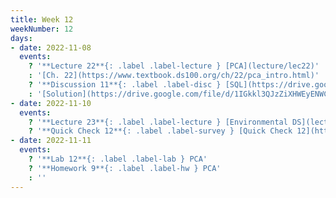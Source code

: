 ```yaml
---
title: Week 12
weekNumber: 12
days:
- date: 2022-11-08
  events:
    ? '**Lecture 22**{: .label .label-lecture } [PCA](lecture/lec22)'
    : '[Ch. 22](https://www.textbook.ds100.org/ch/22/pca_intro.html)'
    ? '**Discussion 11**{: .label .label-disc } [SQL](https://drive.google.com/file/d/1uuw7DOnSeM84v3yR5Ey9zWPvqq86GV6K/view?usp=sharing)' 
    : '[Solution](https://drive.google.com/file/d/1IGkkl3QJzZiXHWEyENWCmZyHNDr0DUwU/view?usp=sharing), [Recording](https://bcourses.berkeley.edu/courses/1518286/external_tools/78985)'
- date: 2022-11-10
  events:
    ? '**Lecture 23**{: .label .label-lecture } [Environmental DS](lecture/lec23)'
    ? '**Quick Check 12**{: .label .label-survey } [Quick Check 12](https://www.gradescope.com/courses/422877/assignments/2425375)'
- date: 2022-11-11
  events:
    ? '**Lab 12**{: .label .label-lab } PCA'
    ? '**Homework 9**{: .label .label-hw } PCA'
    : ''
---
```

